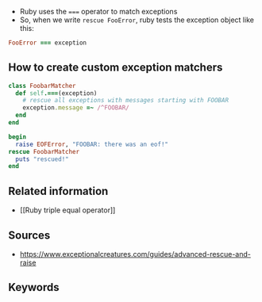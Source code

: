- Ruby uses the `===` operator to match exceptions
- So, when we write `rescue FooError`, ruby tests the exception object like this:
```ruby
FooError === exception
```

## How to create custom exception matchers
```ruby
class FoobarMatcher
  def self.===(exception)
    # rescue all exceptions with messages starting with FOOBAR 
    exception.message =~ /^FOOBAR/
  end
end

begin
  raise EOFError, "FOOBAR: there was an eof!"
rescue FoobarMatcher
  puts "rescued!"
end
```
## Related information
- [[Ruby triple equal operator]]

## Sources
- https://www.exceptionalcreatures.com/guides/advanced-rescue-and-raise
## Keywords
